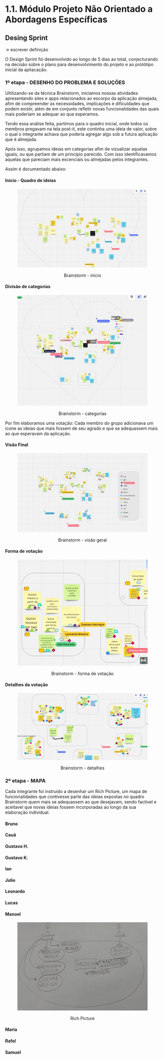 # 1.1. Módulo Projeto Não Orientado a Abordagens Específicas

## Desing Sprint
-> escrever definição

O Design Sprint foi desenvolvido ao longo de 5 dias ao total, conjecturando na decisão sobre o plano para desenvolvimento do projeto e ao protótipo inicial da apliacação.

### 1º etapa -  DESENHO DO PROBLEMA E SOLUÇÕES
Ultilizando-se da técnica Brainstorm, iniciamos nossas atividades apresentando sites e apps relacionados ao escorpo da aplicação almejada, afim de compreender as necessidades, implicações e dificuldades que podem existir, além de em conjunto refletir novas funcionalidades das quais mais poderiam se adequar ao que esperamos.

Tendo essa análise feita, partimos para o quadro inicial, onde todos os membros pregavam na tela post-it, este continha uma ideia de valor, sobre o qual o integrante achava que poderia agregar algo sob a futura aplicação que é almejada.

Após isso, agrupamos ideias em categorias afim de vizualizar aquelas iguais, ou que partiam de um principio parecido. Com isso identificavamos aquelas que pareciam mais excenciais ou almejadas pelos integrantes.

Assim é documentado abaixo:

<!-- tabs:start -->

#### **Inicio - Quadro de ideias**

<figure align="center">

![brainstorm](../assets/brainstorm1.jpeg)
  <figcaption>Brainstorm - inicio</figcaption>
</figure>

#### **Divisão de categorias**

<figure align="center">

  ![brainstorm](../assets/brainstorm_categoria.jpeg)
  <figcaption>Brainstorm - categorias</figcaption>
</figure>

<!-- tabs:end -->

Por fim elaboramos uma votação: Cada membro do grupo adicionava um icone as ideias que mais fossem de seu agrado e que se adequassem mais ao que esperavam da aplicação.
<!-- tabs:start -->

#### **Visão Final**

<figure align="center">

  ![brainstorm](../assets/brainstorm1_votacao.jpeg)
  <figcaption>Brainstorm - visão geral</figcaption>
</figure>

#### **Forma de votação**
<figure align="center">


  ![brainstorm](../assets/brainstorm_icones.jpeg)
  <figcaption>Brainstorm - forma de votação</figcaption>
</figure>


#### **Detalhes da votação**

<figure align="center">

  ![brainstorm](../assets/brainstorm_detalhado.jpeg)
  <figcaption>Brainstorm - detalhes</figcaption>
</figure>

<!-- tabs:end -->

### 2º etapa - MAPA
Cada integrante foi instruido a desenhar um Rich Picture, um mapa de funcionalidades que contivesse parte das ideias expostas no quadro Brainstorm quem mais se adequassem ao que desejavam, sendo factível e aceitavel que novas ideias fossem incorporadas ao longo da sua elaboração individual.


<!-- tabs:start -->
#### **Bruno**
#### **Cauã**
#### **Gustavo H.**
#### **Gustavo K.**
#### **Ian**
#### **Julio**
#### **Leonardo**
#### **Lucas**
#### **Manoel**

<figure align="center">

  ![brainstorm](../assets/RichPictureManoel.jpeg)
  <figcaption>Rich Picture</figcaption>
</figure>

#### **Maria**
#### **Rafel**
#### **Samuel**



<!-- tabs:end -->